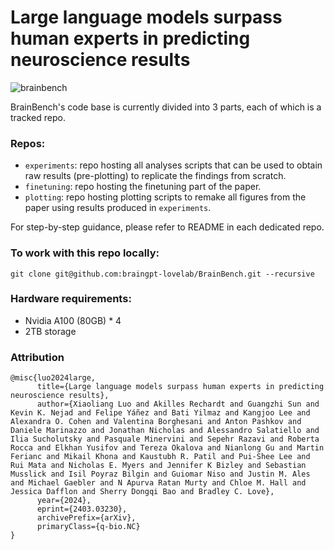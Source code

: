 # Large language models surpass human experts in predicting neuroscience results
![brainbench](https://github.com/braingpt-lovelab/BrainBench/assets/32969920/6e3a5a93-1f26-41bf-b93e-995fd8bd42fd)

BrainBench's code base is currently divided into 3 parts, each of which is a tracked repo.

### Repos:
- `experiments`: repo hosting all analyses scripts that can be used to obtain raw results (pre-plotting) to replicate the findings from scratch.
- `finetuning`: repo hosting the finetuning part of the paper.
- `plotting`: repo hosting plotting scripts to remake all figures from the paper using results produced in `experiments`.

For step-by-step guidance, please refer to README in each dedicated repo.

### To work with this repo locally:
```
git clone git@github.com:braingpt-lovelab/BrainBench.git --recursive
```

### Hardware requirements:
- Nvidia A100 (80GB) * 4
- 2TB storage

### Attribution
```
@misc{luo2024large,
      title={Large language models surpass human experts in predicting neuroscience results}, 
      author={Xiaoliang Luo and Akilles Rechardt and Guangzhi Sun and Kevin K. Nejad and Felipe Yáñez and Bati Yilmaz and Kangjoo Lee and Alexandra O. Cohen and Valentina Borghesani and Anton Pashkov and Daniele Marinazzo and Jonathan Nicholas and Alessandro Salatiello and Ilia Sucholutsky and Pasquale Minervini and Sepehr Razavi and Roberta Rocca and Elkhan Yusifov and Tereza Okalova and Nianlong Gu and Martin Ferianc and Mikail Khona and Kaustubh R. Patil and Pui-Shee Lee and Rui Mata and Nicholas E. Myers and Jennifer K Bizley and Sebastian Musslick and Isil Poyraz Bilgin and Guiomar Niso and Justin M. Ales and Michael Gaebler and N Apurva Ratan Murty and Chloe M. Hall and Jessica Dafflon and Sherry Dongqi Bao and Bradley C. Love},
      year={2024},
      eprint={2403.03230},
      archivePrefix={arXiv},
      primaryClass={q-bio.NC}
}
```
